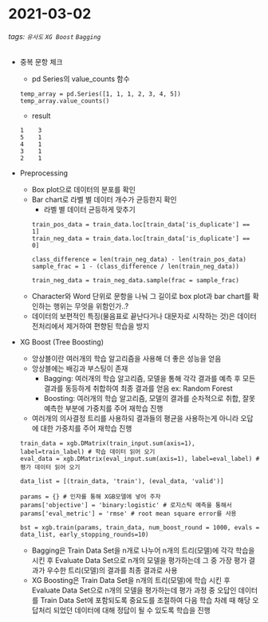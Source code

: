 2021-03-02
===

###### tags: `유사도` `XG Boost` `Bagging`
- 중복 문항 체크
    - pd Series의 value_counts 함수
    ```python=
    temp_array = pd.Series([1, 1, 1, 2, 3, 4, 5])
    temp_array.value_counts()
    ```
    - result
    ```
    1    3
    5    1
    4    1
    3    1
    2    1
    ```
    
- Preprocessing
    - Box plot으로 데이터의 분포를 확인
    - Bar chart로 라벨 별 데이터 개수가 균등한지 확인
        - 라벨 별 데이터 균등하게 맞추기
        ```python=
        train_pos_data = train_data.loc[train_data['is_duplicate'] == 1]
        train_neg_data = train_data.loc[train_data['is_duplicate'] == 0]

        class_difference = len(train_neg_data) - len(train_pos_data)
        sample_frac = 1 - (class_difference / len(train_neg_data))

        train_neg_data = train_neg_data.sample(frac = sample_frac)
        ```
    - Character와 Word 단위로 문항을 나눠 그 길이로 box plot과 bar chart를 확인하는 행위는 무엇을 위함인가..?
    - 데이터의 보편적인 특징(물음표로 끝난다거나 대문자로 시작하는 것)은 데이터 전처리에서 제거하여 편향된 학습을 방지


- XG Boost (Tree Boosting)
    - 앙상블이란 여러개의 학습 알고리즘을 사용해 더 좋은 성능을 얻음
    - 앙상블에는 배깅과 부스팅이 존재
        - Bagging: 여러개의 학습 알고리즘, 모델을 통해 각각 결과를 예측 후 모든 결과를 동등하게 취합하여 최종 결과를 얻음
            ex: Random Forest
        - Boosting: 여러개의 학습 알고리즘, 모델의 결과를 순차적으로 취합, 잘못 예측한 부분에 가중치를 주어 재학습 진행
    - 여러개의 의사결정 트리를 사용하되 결과들의 평균을 사용하는게 아니라 오답에 대한 가중치를 주어 재학습 진행


    ```python=
    train_data = xgb.DMatrix(train_input.sum(axis=1), label=train_label) # 학습 데이터 읽어 오기
    eval_data = xgb.DMatrix(eval_input.sum(axis=1), label=eval_label) # 평가 데이터 읽어 오기

    data_list = [(train_data, 'train'), (eval_data, 'valid')]
    
    params = {} # 인자를 통해 XGB모델에 넣어 주자 
    params['objective'] = 'binary:logistic' # 로지스틱 예측을 통해서 
    params['eval_metric'] = 'rmse' # root mean square error를 사용  

    bst = xgb.train(params, train_data, num_boost_round = 1000, evals = data_list, early_stopping_rounds=10)
    ``` 
    
    - Bagging은 Train Data Set을 n개로 나누어 n개의 트리(모델)에 각각 학습을 시킨 후
      Evaluate Data Set으로 n개의 모델을 평가하는데 그 중 가장 평가 결과가 우수한 트리(모델)의 결과를 최종 결과로 사용
    - XG Boosting은 Train Data Set을 n개의 트리(모델)에 학습 시킨 후
      Evaluate Data Set으로 n개의 모델을 평가하는데 평가 과정 중 오답인 데이터를 Train Data Set에 포함되도록 중요도를 조절하여 다음 학습 차례 때 해당 오답처리 되었던 데이터에 대해 정답이 될 수 있도록 학습을 진행